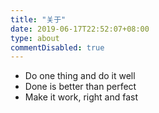 ```yaml
---
title: "关于"
date: 2019-06-17T22:52:07+08:00
type: about
commentDisabled: true
---
```

- Do one thing and do it well
- Done is better than perfect
- Make it work, right and fast